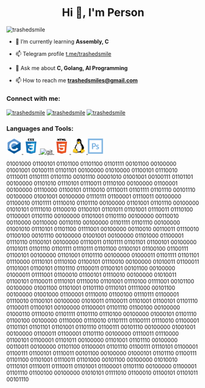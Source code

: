 <h1 align="center">Hi 👋, I'm Person</h1>

<p align="left"> <img src="https://komarev.com/ghpvc/?username=trashedsmile&label=Profile%20views&color=40e0d0&style=plastic" alt="trashedsmile" /> </p>

- 🌱 I’m currently learning **Assembly, C**

- 📫 Telegram profile [t.me/trashedsmile](t.me/trashedsmile)

- 💬 Ask me about **C, Golang, AI Programming**

- 📫 How to reach me **trashedsmiles@gmail.com**

<h3 align="left">Connect with me:</h3>
<p align="left">
<a href="https://twitter.com/trashedsmile" target="blank"><img align="center" src="https://raw.githubusercontent.com/rahuldkjain/github-profile-readme-generator/master/src/images/icons/Social/twitter.svg" alt="trashedsmile" height="30" width="40" /></a>
<a href="https://instagram.com/trashedsmile" target="blank"><img align="center" src="https://raw.githubusercontent.com/rahuldkjain/github-profile-readme-generator/master/src/images/icons/Social/instagram.svg" alt="trashedsmile" height="30" width="40" /></a>
<a href="https://www.youtube.com/c/trashedsmile" target="blank"><img align="center" src="https://raw.githubusercontent.com/rahuldkjain/github-profile-readme-generator/master/src/images/icons/Social/youtube.svg" alt="trashedsmile" height="30" width="40" /></a>
</p>

<h3 align="left">Languages and Tools:</h3>

<p align="left"> <a href="https://www.cprogramming.com/" target="_blank" rel="noreferrer"> <img src="https://raw.githubusercontent.com/devicons/devicon/master/icons/c/c-original.svg" alt="c" width="40" height="40"/> </a> <a href="https://www.w3schools.com/css/" target="_blank" rel="noreferrer"> <img src="https://raw.githubusercontent.com/devicons/devicon/master/icons/css3/css3-original-wordmark.svg" alt="css3" width="40" height="40"/> </a> <a href="https://git-scm.com/" target="_blank" rel="noreferrer"> <img src="https://www.vectorlogo.zone/logos/git-scm/git-scm-icon.svg" alt="git" width="40" height="40"/> </a> <a href="https://www.w3.org/html/" target="_blank" rel="noreferrer"> <img src="https://raw.githubusercontent.com/devicons/devicon/master/icons/html5/html5-original-wordmark.svg" alt="html5" width="40" height="40"/> </a> <!--<a href="https://developer.mozilla.org/en-US/docs/Web/JavaScript" target="_blank" rel="noreferrer"> <img src="https://raw.githubusercontent.com/devicons/devicon/master/icons/javascript/javascript-original.svg" alt="javascript" width="40" height="40"/> </a>--> <a href="https://www.linux.org/" target="_blank" rel="noreferrer"> <img src="https://raw.githubusercontent.com/devicons/devicon/master/icons/linux/linux-original.svg" alt="linux" width="40" height="40"/> </a> <a href="https://www.photoshop.com/en" target="_blank" rel="noreferrer"> <img src="https://raw.githubusercontent.com/devicons/devicon/master/icons/photoshop/photoshop-line.svg" alt="photoshop" width="40" height="40"/> </a> </p>

<p>01001000 01100101 01101100 01101100 01101111 00101100 00100000 01001001 00100111 01101101 00100000 01010000 01100101 01110010 01110011 01101111 01101110 00101110 00001010 01001001 00100111 01101101 00100000 01101010 01110101 01110011 01110100 00100000 01100001 00100000 01110000 01100101 01110010 01110011 01101111 01101110 00101110 00100000 01001001 00100000 01110111 01100001 01110011 00100000 01100010 01101111 01110010 01101110 00100000 01101001 01101110 00100000 01010101 01111010 01100010 01100101 01101011 01101001 01110011 01110100 01100001 01101110 00100000 01101001 01101110 00100000 00110010 00110000 00110000 00110110 00100000 01101111 01101110 00100000 01001010 01110101 01101100 01111001 00100000 00110010 00110011 01110010 01100100 00101110 00100000 01001001 00100000 01101000 01100001 01110110 01100101 00100000 01110011 01101111 01101101 01100101 00100000 01101011 01101110 01101111 01110111 01101100 01100101 01100100 01100111 01100101 00100000 01101001 01101110 00100000 01000011 01101111 01101101 01110000 01110101 01110100 01100101 01110010 00100000 01010011 01100011 01101001 01100101 01101110 01100011 01100101 00101100 00100000 01000011 01111001 01100010 01100101 01110010 00100000 01010011 01100101 01100011 01110101 01110010 01101001 01110100 01111001 00101100 00100000 01001100 01101001 01101110 01110101 01111000 00101100 00100000 01001000 01100001 01110010 01100100 01110111 01100001 01110010 01100101 00100000 01010011 01100011 01101001 01100101 01101110 01100011 01100101 00100000 01100001 01101110 01100100 00100000 01000110 01110010 01101111 01101110 01110100 00100000 01000101 01101110 01100100 00100000 01110000 01110010 01101111 01100111 01110010 01100001 01101101 01101101 01101001 01101110 01100111 00101110 00100000 01001001 00100000 01100011 01100001 01101110 00100000 01110011 01110000 01100101 01100001 01101011 00100000 01101001 01101110 00100000 00110011 00100000 01101100 01100001 01101110 01100111 01110101 01100001 01100111 01100101 01110011 00101100 00100000 01000101 01101110 01100111 01101100 01101001 01110011 01101000 00101100 00100000 01010010 01110101 01110011 01110011 01101001 01100001 01101110 00100000 01100001 01101110 01100100 00100000 01010101 01111010 01100010 01100101 01101011 00101110</p>
